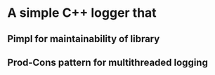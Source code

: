# A simple C++ logger that
## Pimpl for maintainability of library
## Prod-Cons pattern for multithreaded logging
